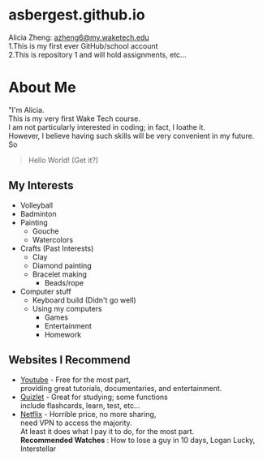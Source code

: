 # asbergest.github.io

Alicia Zheng: azheng6@my.waketech.edu  
1.This is my first ever GitHub/school account  
2.This is repository 1 and will hold assignments, etc...  

# About Me  
"I'm Alicia.  
This is my very first Wake Tech course.   
I am not particularly interested in coding; in fact, I loathe it.   
However, I believe having such skills will be very convenient in my future.  
So  
> Hello World! (Get it?)

## My Interests
  * Volleyball
  * Badminton
  * Painting
    * Gouche 
    * Watercolors
  * Crafts (Past Interests)
    * Clay
    * Diamond painting
    * Bracelet making
       * Beads/rope
  * Computer stuff
     * Keyboard build (Didn't go well)
     * Using my computers
        * Games
        * Entertainment
        * Homework
      
       

## Websites I Recommend
- [Youtube](https://www.youtube.com/) - Free for the most part,  
   providing great tutorials, documentaries, and entertainment.  
- [Quizlet](https://quizlet.com/) - Great for studying; some functions  
   include flashcards, learn, test, etc...  
- [Netflix](https://www.netflix.com/) - Horrible price, no more sharing,  
   need VPN to access the majority.  
   At least it does what I pay it to do, for the most part.  
  **Recommended Watches** : How to lose a guy in 10 days, Logan Lucky, Interstellar 
